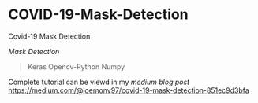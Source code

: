 # COVID-19-Mask-Detection
Covid-19 Mask Detection

*Mask Detection*
> Keras
> Opencv-Python
> Numpy


Complete tutorial can be viewd in my *medium blog post*
https://medium.com/@joemonv97/covid-19-mask-detection-851ec9d3bfa
